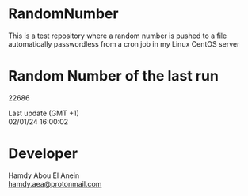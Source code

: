 # RandomNumber    
This is a test repository where a random number is pushed to a file automatically passwordless from a cron job in my Linux CentOS server    
# Random Number of the last run   
22686
      
Last update (GMT +1)    
02/01/24 16:00:02
# Developer    
Hamdy Abou El Anein   
hamdy.aea@protonmail.com
